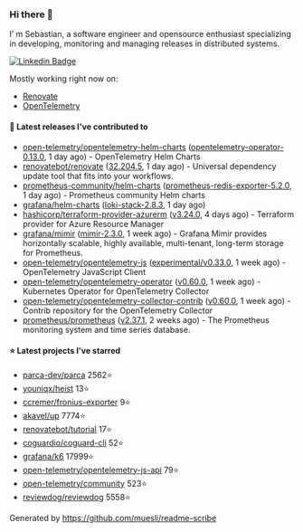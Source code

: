 ### Hi there 👋

I’ m Sebastian, a software engineer and opensource enthusiast specializing in developing, monitoring and managing releases in distributed systems.

[![Linkedin Badge](https://img.shields.io/badge/-LinkedIn-blue?style=flat&logo=Linkedin&logoColor=white&link=https://www.linkedin.com/in/sebastian-poxhofer/)](https://www.linkedin.com/in/sebastian-poxhofer/)

Mostly working right now on:
- [Renovate](https://github.com/renovatebot/renovate)
- [OpenTelemetry](https://github.com/open-telemetry)



#### 🚀 Latest releases I've contributed to

- [open-telemetry/opentelemetry-helm-charts](https://github.com/open-telemetry/opentelemetry-helm-charts) ([opentelemetry-operator-0.13.0](https://github.com/open-telemetry/opentelemetry-helm-charts/releases/tag/opentelemetry-operator-0.13.0), 1 day ago) - OpenTelemetry Helm Charts
- [renovatebot/renovate](https://github.com/renovatebot/renovate) ([32.204.5](https://github.com/renovatebot/renovate/releases/tag/32.204.5), 1 day ago) - Universal dependency update tool that fits into your workflows.
- [prometheus-community/helm-charts](https://github.com/prometheus-community/helm-charts) ([prometheus-redis-exporter-5.2.0](https://github.com/prometheus-community/helm-charts/releases/tag/prometheus-redis-exporter-5.2.0), 1 day ago) - Prometheus community Helm charts
- [grafana/helm-charts](https://github.com/grafana/helm-charts) ([loki-stack-2.8.3](https://github.com/grafana/helm-charts/releases/tag/loki-stack-2.8.3), 1 day ago)
- [hashicorp/terraform-provider-azurerm](https://github.com/hashicorp/terraform-provider-azurerm) ([v3.24.0](https://github.com/hashicorp/terraform-provider-azurerm/releases/tag/v3.24.0), 4 days ago) - Terraform provider for Azure Resource Manager
- [grafana/mimir](https://github.com/grafana/mimir) ([mimir-2.3.0](https://github.com/grafana/mimir/releases/tag/mimir-2.3.0), 1 week ago) - Grafana Mimir provides horizontally scalable, highly available, multi-tenant, long-term storage for Prometheus.
- [open-telemetry/opentelemetry-js](https://github.com/open-telemetry/opentelemetry-js) ([experimental/v0.33.0](https://github.com/open-telemetry/opentelemetry-js/releases/tag/experimental%2Fv0.33.0), 1 week ago) - OpenTelemetry JavaScript Client
- [open-telemetry/opentelemetry-operator](https://github.com/open-telemetry/opentelemetry-operator) ([v0.60.0](https://github.com/open-telemetry/opentelemetry-operator/releases/tag/v0.60.0), 1 week ago) - Kubernetes Operator for OpenTelemetry Collector
- [open-telemetry/opentelemetry-collector-contrib](https://github.com/open-telemetry/opentelemetry-collector-contrib) ([v0.60.0](https://github.com/open-telemetry/opentelemetry-collector-contrib/releases/tag/v0.60.0), 1 week ago) - Contrib repository for the OpenTelemetry Collector
- [prometheus/prometheus](https://github.com/prometheus/prometheus) ([v2.37.1](https://github.com/prometheus/prometheus/releases/tag/v2.37.1), 2 weeks ago) - The Prometheus monitoring system and time series database.

#### ⭐ Latest projects I've starred

- [parca-dev/parca](https://github.com/parca-dev/parca) 2562⭐
- [youniqx/heist](https://github.com/youniqx/heist) 13⭐
- [ccremer/fronius-exporter](https://github.com/ccremer/fronius-exporter) 9⭐
- [akavel/up](https://github.com/akavel/up) 7774⭐
- [renovatebot/tutorial](https://github.com/renovatebot/tutorial) 17⭐
- [coguardio/coguard-cli](https://github.com/coguardio/coguard-cli) 52⭐
- [grafana/k6](https://github.com/grafana/k6) 17999⭐
- [open-telemetry/opentelemetry-js-api](https://github.com/open-telemetry/opentelemetry-js-api) 79⭐
- [open-telemetry/community](https://github.com/open-telemetry/community) 523⭐
- [reviewdog/reviewdog](https://github.com/reviewdog/reviewdog) 5558⭐



Generated by https://github.com/muesli/readme-scribe
